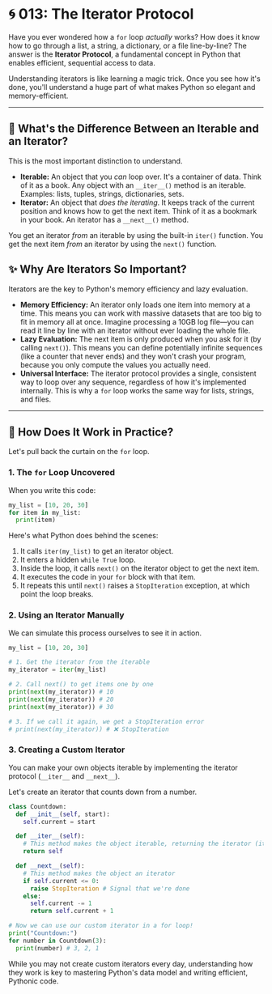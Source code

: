 # 🌀 013: The Iterator Protocol

Have you ever wondered how a `for` loop *actually* works? How does it know how to go through a list, a string, a dictionary, or a file line-by-line? The answer is the **Iterator Protocol**, a fundamental concept in Python that enables efficient, sequential access to data.

Understanding iterators is like learning a magic trick. Once you see how it's done, you'll understand a huge part of what makes Python so elegant and memory-efficient.

---

## 🤔 What's the Difference Between an Iterable and an Iterator?

This is the most important distinction to understand.

*   **Iterable:** An object that you *can* loop over. It's a container of data. Think of it as a book. Any object with an `__iter__()` method is an iterable. Examples: lists, tuples, strings, dictionaries, sets.
*   **Iterator:** An object that *does the iterating*. It keeps track of the current position and knows how to get the next item. Think of it as a bookmark in your book. An iterator has a `__next__()` method.

You get an iterator *from* an iterable by using the built-in `iter()` function. You get the next item *from* an iterator by using the `next()` function.

## ✨ Why Are Iterators So Important?

Iterators are the key to Python's memory efficiency and lazy evaluation.

*   **Memory Efficiency:** An iterator only loads one item into memory at a time. This means you can work with massive datasets that are too big to fit in memory all at once. Imagine processing a 10GB log file—you can read it line by line with an iterator without ever loading the whole file.
*   **Lazy Evaluation:** The next item is only produced when you ask for it (by calling `next()`). This means you can define potentially infinite sequences (like a counter that never ends) and they won't crash your program, because you only compute the values you actually need.
*   **Universal Interface:** The iterator protocol provides a single, consistent way to loop over any sequence, regardless of how it's implemented internally. This is why a `for` loop works the same way for lists, strings, and files.

---

## 🚀 How Does It Work in Practice?

Let's pull back the curtain on the `for` loop.

### 1. The `for` Loop Uncovered

When you write this code:
```python
my_list = [10, 20, 30]
for item in my_list:
  print(item)
```

Here's what Python does behind the scenes:
1.  It calls `iter(my_list)` to get an iterator object.
2.  It enters a hidden `while True` loop.
3.  Inside the loop, it calls `next()` on the iterator object to get the next item.
4.  It executes the code in your `for` block with that item.
5.  It repeats this until `next()` raises a `StopIteration` exception, at which point the loop breaks.

### 2. Using an Iterator Manually

We can simulate this process ourselves to see it in action.

```python
my_list = [10, 20, 30]

# 1. Get the iterator from the iterable
my_iterator = iter(my_list)

# 2. Call next() to get items one by one
print(next(my_iterator)) # 10
print(next(my_iterator)) # 20
print(next(my_iterator)) # 30

# 3. If we call it again, we get a StopIteration error
# print(next(my_iterator)) # ❌ StopIteration
```

### 3. Creating a Custom Iterator

You can make your own objects iterable by implementing the iterator protocol (`__iter__` and `__next__`).

Let's create an iterator that counts down from a number.

```python
class Countdown:
  def __init__(self, start):
    self.current = start

  def __iter__(self):
    # This method makes the object iterable, returning the iterator (itself)
    return self

  def __next__(self):
    # This method makes the object an iterator
    if self.current <= 0:
      raise StopIteration # Signal that we're done
    else:
      self.current -= 1
      return self.current + 1

# Now we can use our custom iterator in a for loop!
print("Countdown:")
for number in Countdown(3):
  print(number) # 3, 2, 1
```

While you may not create custom iterators every day, understanding how they work is key to mastering Python's data model and writing efficient, Pythonic code.
